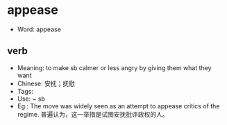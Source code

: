 # appease

- Word: appease

## verb

- Meaning: to make sb calmer or less angry by giving them what they want
- Chinese: 安抚；抚慰
- Tags: 
- Use: ~ sb
- Eg.: The move was widely seen as an attempt to appease critics of the regime. 普遍认为，这一举措是试图安抚批评政权的人。

